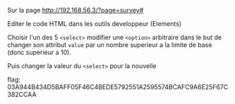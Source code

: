 Sur la page http://192.168.56.3/?page=survey#

Editer le code HTML dans les outils developpeur (Elements)

Choisir l'un des 5 `<select>` modifier une `<option>` arbitraire dans le but de changer son attribut `value` par un nombre superieur a la limite de base (donc superieur a 10).

Puis changer la valeur du `<select>` pour la nouvelle

flag:
03A944B434D5BAFF05F46C4BEDE5792551A2595574BCAFC9A6E25F67C382CCAA